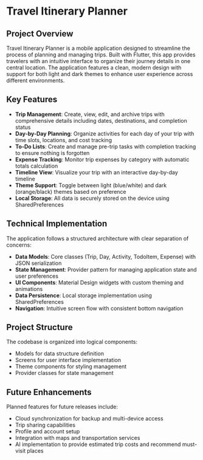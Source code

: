 # Travel Itinerary Planner

## Project Overview

Travel Itinerary Planner is a mobile application designed to streamline the process of planning and managing trips. Built with Flutter, this app provides travelers with an intuitive interface to organize their journey details in one central location. The application features a clean, modern design with support for both light and dark themes to enhance user experience across different environments.

## Key Features

- **Trip Management**: Create, view, edit, and archive trips with comprehensive details including dates, destinations, and completion status
- **Day-by-Day Planning**: Organize activities for each day of your trip with time slots, locations, and cost tracking
- **To-Do Lists**: Create and manage pre-trip tasks with completion tracking to ensure nothing is forgotten
- **Expense Tracking**: Monitor trip expenses by category with automatic totals calculation
- **Timeline View**: Visualize your trip with an interactive day-by-day timeline
- **Theme Support**: Toggle between light (blue/white) and dark (orange/black) themes based on preference
- **Local Storage**: All data is securely stored on the device using SharedPreferences

## Technical Implementation

The application follows a structured architecture with clear separation of concerns:

- **Data Models**: Core classes (Trip, Day, Activity, TodoItem, Expense) with JSON serialization
- **State Management**: Provider pattern for managing application state and user preferences
- **UI Components**: Material Design widgets with custom theming and animations
- **Data Persistence**: Local storage implementation using SharedPreferences
- **Navigation**: Intuitive screen flow with consistent bottom navigation

## Project Structure

The codebase is organized into logical components:
- Models for data structure definition
- Screens for user interface implementation
- Theme components for styling management
- Provider classes for state management

  

## Future Enhancements

Planned features for future releases include:
- Cloud synchronization for backup and multi-device access
- Trip sharing capabilities
- Profile and account setup
- Integration with maps and transportation services
- AI implementation to provide estimated trip costs and recommend must-visit places
